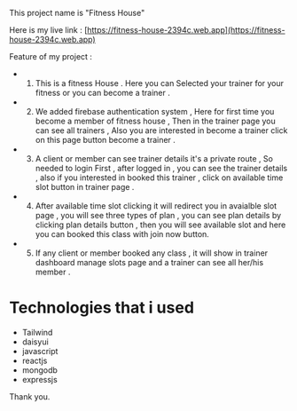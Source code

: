 This project name is "Fitness House"

Here is my live link : [https://fitness-house-2394c.web.app](https://fitness-house-2394c.web.app)



Feature of my project :

- 1. This is a fitness House . Here you can Selected your trainer for your fitness or you can become a trainer .
- 2. We added firebase authentication system , Here  for first time you become a member of fitness house , Then in the trainer page you can see all trainers , Also you are interested in become a trainer click on this page button become a trainer  .
- 3. A client or member can see trainer details it's a private route , So needed to login First , after logged in , you can see the trainer details , also if you interested in booked this trainer , click on available time slot button in trainer page .
- 4. After available time slot clicking it will redirect  you in avaialble slot page , you will see three types of plan , you can see plan details by clicking plan details button , then you will see available slot and here you can booked this class with join now button.
- 5. If any client or member booked any class , it will show in trainer dashboard manage slots page and a trainer can see all her/his member  .


# Technologies that i used

- Tailwind 
- daisyui 
- javascript
- reactjs 
- mongodb 
- expressjs 

Thank you.